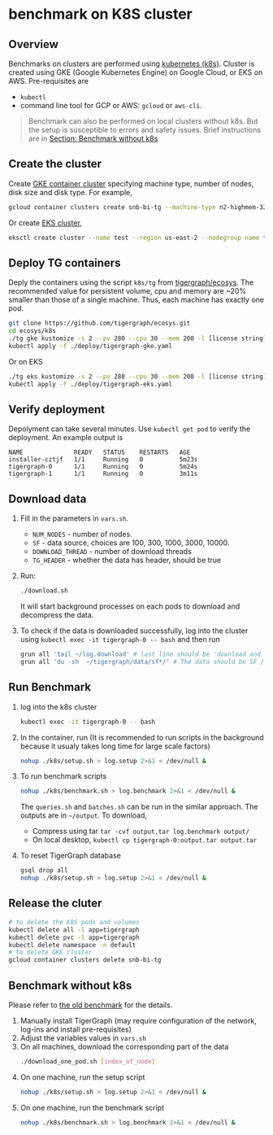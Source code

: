 # benchmark on K8S cluster
## Overview
Benchmarks on clusters are performed using [kubernetes (k8s)](https://kubernetes.io). Cluster is created using GKE (Google Kubernetes Engine) on Google Cloud, or EKS on AWS. 
Pre-requisites are
* `kubectl`
* command line tool for GCP or AWS: `gcloud` or `aws-cli`. 

> Benchmark can also be performed on local clusters without k8s. But the setup is susceptible to errors and safety issues. Brief instructions are in [Section: Benchmark without k8s](##Benchmark_without_k8s)
## Create the cluster
Create [GKE container cluster](https://cloud.google.com/sdk/gcloud/reference/container/clusters/create) specifying machine type, number of nodes, disk size and disk type. For example,  
```bash
gcloud container clusters create snb-bi-tg --machine-type n2-highmem-32 --num-nodes=2 --disk-size 300 --disk-type=pd-ssd
```
Or create [EKS cluster](https://docs.aws.amazon.com/eks/latest/userguide/create-cluster.html),
```bash
eksctl create cluster --name test --region us-east-2 --nodegroup-name tgtest --node-type r5.xlarge --nodes 2 --instance-prefix tg --instance-name eks-test 
```

## Deploy TG containers
Deply the containers using the script `k8s/tg` from [tigergraph/ecosys](https://github.com/tigergraph/ecosys.git). The recommended value for persistent volume, cpu and memory are ~20% smaller than those of a single machine. Thus, each machine has exactly one pod.
```bash
git clone https://github.com/tigergraph/ecosys.git
cd ecosys/k8s
./tg gke kustomize -s 2 --pv 280 --cpu 30 --mem 200 -l [license string]
kubectl apply -f ./deploy/tigergraph-gke.yaml
```

Or on EKS 
```bash
./tg eks kustomize -s 2 --pv 280 --cpu 30 --mem 200 -l [license string]
kubectl apply -f ./deploy/tigergraph-eks.yaml
```

## Verify deployment
Depolyment can take several minutes. Use `kubectl get pod` to verify the deployment. An example output is
```
NAME              READY   STATUS    RESTARTS   AGE
installer-cztjf   1/1     Running   0          5m23s
tigergraph-0      1/1     Running   0          5m24s
tigergraph-1      1/1     Running   0          3m11s
``` 
## Download data
1. Fill in the parameters in `vars.sh`.
    * `NUM_NODES` - number of nodes.
    * `SF` - data source, choices are 100, 300, 1000, 3000, 10000.
    * `DOWNLOAD_THREAD` - number of download threads
    * `TG_HEADER` - whether the data has header, should be true
1. Run:
    ```bash
    ./download.sh
    ```
    It will start background processes on each pods to download and decompress the data.

1. To check if the data is downloaded successfully, log into the cluster using `kubectl exec -it tigergraph-0 -- bash` and then run
    ```bash
    grun all 'tail ~/log.download' # last line should be 'download and decompress finished'
    grun all 'du -sh  ~/tigergraph/data/sf*/' # The data should be SF / NODE_NUMBER
    ```

## Run Benchmark 
1. log into the k8s cluster 
    ```bash
    kubectl exec -it tigergraph-0 -- bash
    ```

1. In the container, run (It is recommended to run scripts in the background because it usualy takes long time for large scale factors)
   ```bash
   nohup ./k8s/setup.sh > log.setup 2>&1 < /dev/null &
   ```

1. To run benchmark scripts
    ```bash
    nohup ./k8s/benchmark.sh > log.benchmark 2>&1 < /dev/null &
    ```

    The `queries.sh` and `batches.sh` can be run in the similar approach. The outputs are in `~/output`. To download, 
    * Compress using tar `tar -cvf output.tar log.benchmark output/` 
    * On local desktop, `kubectl cp tigergraph-0:output.tar output.tar`

1. To reset TigerGraph database
    ```bash
    gsql drop all
    nohup ./k8s/setup.sh > log.setup 2>&1 < /dev/null &
    ```

## Release the cluter
```bash
# to delete the K8S pods and volumes
kubectl delete all -l app=tigergraph
kubectl delete pvc -l app=tigergraph
kubectl delete namespace -n default
# to delete GKE cluster
gcloud container clusters delete snb-bi-tg
```

## Benchmark without k8s
Please refer to [the old benchmark](https://github.com/tigergraph/ecosys/tree/ldbc/ldbc_benchmark/tigergraph/queries_v3) for the details. 
1. Manually install TigerGraph (may require configuration of the network, log-ins and install pre-requisites)
1. Adjust the variables values in `vars.sh`
1. On all machines, download the corresponding part of the data
    ```bash
    ./download_one_pod.sh [index_of_node]
    ```
1. On one machine, run the setup script
    ```bash
    nohup ./k8s/setup.sh > log.setup 2>&1 < /dev/null &
    ```
1. On one machine, run the benchmark script
    ```bash
    nohup ./k8s/benchmark.sh > log.benchmark 2>&1 < /dev/null &
    ```
